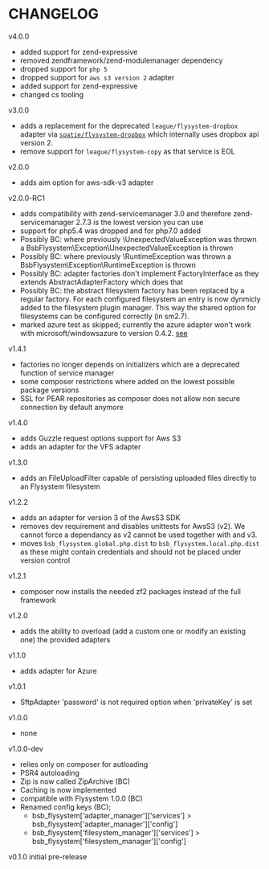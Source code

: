 # CHANGELOG

v4.0.0

- added support for zend-expressive
- removed zendframework/zend-modulemanager dependency
- dropped support for `php 5`
- dropped support for `aws s3 version 2` adapter
- added support for zend-expressive
- changed cs tooling

v3.0.0

- adds a replacement for the deprecated `league/flysystem-dropbox` adapter via [`spatie/flysystem-dropbox`](https://github.com/spatie/flysystem-dropbox) which internally uses dropbox api version 2.
- remove support for `league/flysystem-copy` as that service is EOL

v2.0.0

- adds aim option for aws-sdk-v3 adapter

v2.0.0-RC1

- adds compatibility with zend-servicemanager 3.0 and therefore zend-servicemanager 2.7.3 is the lowest version you can use
- support for php5.4 was dropped and for php7.0 added
- Possibly BC: where previously \UnexpectedValueException was thrown a BsbFlysystem\Exception\UnexpectedValueException is thrown
- Possibly BC: where previously \RuntimeException was thrown a BsbFlysystem\Exception\RuntimeException is thrown
- Possibly BC: adapter factories don't implement FactoryInterface as they extends AbstractAdapterFactory which does that
- Possibly BC: the abstract filesystem factory has been replaced by a regular factory. For each configured filesystem an entry is now dynmicly added to the filesystem plugin manager. This way the shared option for filesystems can be configured correctly (in sm2.7).
- marked azure test as skipped; currently the azure adapter won't work with microsoft/windowsazure to version 0.4.2. [see](https://github.com/thephpleague/flysystem-azure/pull/16)

v1.4.1

- factories no longer depends on initializers which are a deprecated function of service manager
- some composer restrictions where added on the lowest possible package versions 
- SSL for PEAR repositories as composer does not allow non secure connection by default anymore

v1.4.0

- adds Guzzle request options support for Aws S3
- adds an adapter for the VFS adapter

v1.3.0

- adds an FileUploadFilter capable of persisting uploaded files directly to an Flysystem filesystem

v1.2.2

- adds an adapter for version 3 of the AwsS3 SDK
- removes dev requirement and disables unittests for AwsS3 (v2). We cannot force a dependancy as v2 cannot be used together with and v3.
- moves `bsb_flysystem.global.php.dist` to `bsb_flysystem.local.php.dist` as these might contain credentials and should not be placed under version control

v1.2.1

- composer now installs the needed zf2 packages instead of the full framework

v1.2.0

- adds the ability to overload (add a custom one or modify an existing one) the provided adapters

v1.1.0

- adds adapter for Azure

v1.0.1

- SftpAdapter 'password' is not required option when 'privateKey' is set

v1.0.0

- none

v1.0.0-dev

- relies only on composer for autloading
- PSR4 autoloading
- Zip is now called ZipArchive (BC)
- Caching is now implemented
- compatible with Flysystem 1.0.0 (BC)
- Renamed config keys (BC);
  - bsb_flysystem['adapter_manager']['services'] > bsb_flysystem['adapter_manager']['config']
  - bsb_flysystem['filesystem_manager']['services'] > bsb_flysystem['filesystem_manager']['config']

v0.1.0 initial pre-release
